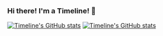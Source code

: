 ### Hi there! I'm a Timeline! 👋
 [![Timeline's GitHub stats](https://github-readme-stats.vercel.app/api/top-langs/?username=2933968621&show_icons=true&hide_border=true&theme=tokyonight)](https://github.com/anuraghazra/github-readme-stats)
 [![Timeline's GitHub stats](https://github-readme-stats.vercel.app/api?username=2933968621&show_icons=true&theme=tokyonight)](https://github.com/anuraghazra/github-readme-stats)

<!-- - 🔭 I’m currently working on game cheat -->
<!--
**2933968621/2933968621** is a ✨ _special_ ✨ repository because its `README.md` (this file) appears on your GitHub profile.

Here are some ideas to get you started:

- 🔭 I’m currently working on ...
- 🌱 I’m currently learning ...
- 👯 I’m looking to collaborate on ...
- 🤔 I’m looking for help with ...
- 💬 Ask me about ...
- 📫 How to reach me: ...
- 😄 Pronouns: ...
- ⚡ Fun fact: ...
-->
